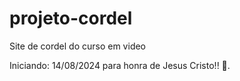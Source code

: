 # projeto-cordel
 Site de cordel do curso em video

Iniciando: 14/08/2024 para honra de Jesus Cristo!! 🙌.
